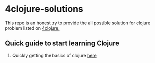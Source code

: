 # 4clojure-solutions
This repo is an honest try to provide the all possible solution for clojure problem listed on [4clojure.](http://www.4clojure.com/problems/)

## Quick guide to start learning Clojure
1. Quickly getting the basics of clojure  [here](https://learnxinyminutes.com/docs/clojure/)

